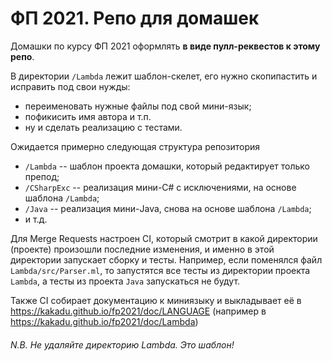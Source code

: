 # ФП 2021. Репо для домашек

Домашки по курсу ФП 2021 оформлять **в виде пулл-реквестов к этому репо**.

В директории `/Lambda` лежит шаблон-скелет, его нужно скопипастить и исправить под свои нужды:
- переименовать нужные файлы под свой мини-язык;
- пофикисить имя автора и т.п.
- ну и сделать реализацию с тестами.

Ожидается примерно следующая структура репозитория
- `/Lambda` -- шаблон проекта домашки, который редактирует только препод;
- `/CSharpExc` -- реализация мини-С# c исключениями, на основе шаблона `/Lambda`;
- `/Java` -- реализация мини-Java, снова на основе шаблона `/Lambda`;
- и т.д.

Для Merge Requests настроен CI, который смотрит в какой директории (проекте) произошли последние изменения, 
и именно в этой директории запускает сборку и тесты. Например, если поменялся файл `Lambda/src/Parser.ml`, то запустятся все тесты из директории проекта `Lambda`, а тесты из проекта `Java` запускаться не будут.

Также CI собирает документацию к миниязыку и выкладывает её в https://kakadu.github.io/fp2021/doc/LANGUAGE (например в https://kakadu.github.io/fp2021/doc/Lambda)

###### N.B. Не удаляйте директорию Lambda. Это шаблон!
